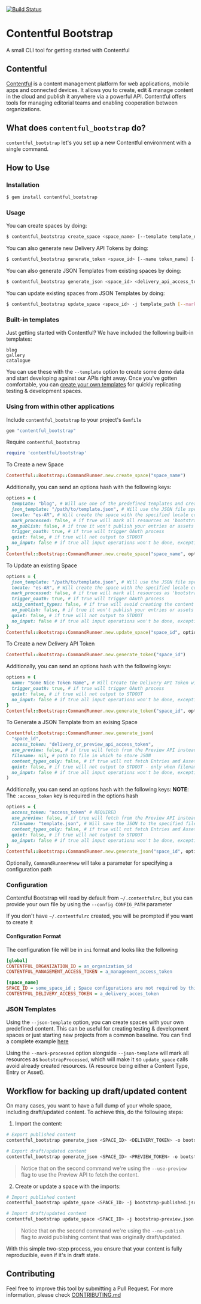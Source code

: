 [![Build Status](https://travis-ci.org/contentful/contentful-bootstrap.rb.svg)](https://travis-ci.org/contentful/contentful-bootstrap.rb)

# Contentful Bootstrap

A small CLI tool for getting started with Contentful

## Contentful
[Contentful](http://www.contentful.com) is a content management platform for web applications,
mobile apps and connected devices. It allows you to create, edit & manage content in the cloud
and publish it anywhere via a powerful API. Contentful offers tools for managing editorial
teams and enabling cooperation between organizations.

## What does `contentful_bootstrap` do?
`contentful_bootstrap` let's you set up a new Contentful environment with a single command.

## How to Use

### Installation

```bash
$ gem install contentful_bootstrap
```

### Usage

You can create spaces by doing:

```bash
$ contentful_bootstrap create_space <space_name> [--template template_name] [--json-template template_path] [--locale locale_code] [--mark-processed] [--no-publish] [--config CONFIG_PATH] [--quiet]
```

You can also generate new Delivery API Tokens by doing:

```bash
$ contentful_bootstrap generate_token <space_id> [--name token_name] [--config CONFIG_PATH] [--quiet]
```

You can also generate JSON Templates from existing spaces by doing:

```bash
$ contentful_bootstrap generate_json <space_id> <delivery_api_access_token> [--output-file OUTPUT PATH] [--content-types-only] [--use-preview] [--quiet]
```

You can update existing spaces from JSON Templates by doing:

```bash
$ contentful_bootstrap update_space <space_id> -j template_path [--mark-processed] [--skip-content-types] [--no-publish] [--quiet]
```

### Built-in templates

Just getting started with Contentful? We have included the following built-in templates:

```
blog
gallery
catalogue
```

You can use these with the `--template` option to create some demo data and start developing
against our APIs right away. Once you've gotten comfortable, you can
[create your own templates](#json-templates) for quickly replicating testing & development spaces.

### Using from within other applications

Include `contentful_bootstrap` to your project's `Gemfile`

```ruby
gem "contentful_bootstrap"
```

Require `contentful_bootstrap`

```ruby
require 'contentful/bootstrap'
```

To Create a new Space

```ruby
Contentful::Bootstrap::CommandRunner.new.create_space("space_name")
```

Additionally, you can send an options hash with the following keys:

```ruby
options = {
  template: "blog", # Will use one of the predefined templates and create Content Types, Assets and Entries
  json_template: "/path/to/template.json", # Will use the JSON file specified as a Template
  locale: "es-AR", # Will create the space with the specified locale code as default locale, defaults to "en-US"
  mark_processed: false, # if true will mark all resources as 'bootstrapProcessed' and will be avoided for update_space calls (doesnt affect create_space)
  no_publish: false, # if true it won't publish your entries or assets
  trigger_oauth: true, # if true will trigger OAuth process
  quiet: false, # if true will not output to STDOUT
  no_input: false # if true all input operations won't be done, exceptions thrown with alternatives through configuration file in cases in which it cannot proceed
}
Contentful::Bootstrap::CommandRunner.new.create_space("space_name", options)
```

To Update an existing Space

```ruby
options = {
  json_template: "/path/to/template.json", # Will use the JSON file specified as a Template
  locale: "es-AR", # Will create the space with the specified locale code as default locale, defaults to "en-US"
  mark_processed: false, # if true will mark all resources as 'bootstrapProcessed and will be avoided on future update_space calls
  trigger_oauth: true, # if true will trigger OAuth process
  skip_content_types: false, # if true will avoid creating the content types
  no_publish: false, # if true it won't publish your entries or assets
  quiet: false, # if true will not output to STDOUT
  no_input: false # if true all input operations won't be done, exceptions thrown with alternatives through configuration file in cases in which it cannot proceed
}
Contentful::Bootstrap::CommandRunner.new.update_space("space_id", options)
```

To Create a new Delivery API Token

```ruby
Contentful::Bootstrap::CommandRunner.new.generate_token("space_id")
```

Additionally, you can send an options hash with the following keys:

```ruby
options = {
  name: "Some Nice Token Name", # Will Create the Delivery API Token with the specified name
  trigger_oauth: true, # if true will trigger OAuth process
  quiet: false, # if true will not output to STDOUT
  no_input: false # if true all input operations won't be done, exceptions thrown with alternatives through configuration file in cases in which it cannot proceed
}
Contentful::Bootstrap::CommandRunner.new.generate_token("space_id", options)
```

To Generate a JSON Template from an exising Space

```ruby
Contentful::Bootstrap::CommandRunner.new.generate_json(
  "space_id",
  access_token: "delivery_or_preview_api_access_token",
  use_preview: false, # if true will fetch from the Preview API instead of Delivery API
  filename: nil, # path to file in which to store JSON
  content_types_only: false, # if true will not fetch Entries and Assets
  quiet: false, # if true will not output to STDOUT - only when filename is provided
  no_input: false # if true all input operations won't be done, exceptions thrown with alternatives through configuration file in cases in which it cannot proceed
)
```

Additionally, you can send an options hash with the following keys:
**NOTE**: The `:access_token` key is required in the options hash

```ruby
options = {
  access_token: "access_token" # REQUIRED
  use_preview: false, # if true will fetch from the Preview API instead of Delivery API
  filename: "template.json", # Will save the JSON to the specified file
  content_types_only: false, # if true will not fetch Entries and Assets
  quiet: false, # if true will not output to STDOUT
  no_input: false # if true all input operations won't be done, exceptions thrown with alternatives through configuration file in cases in which it cannot proceed
}
Contentful::Bootstrap::CommandRunner.new.generate_json("space_id", options)
```

Optionally, `CommandRunner#new` will take a parameter for specifying a configuration path

### Configuration

Contentful Bootstrap will read by default from `~/.contentfulrc`, but you can provide your own
file by using the `--config CONFIG_PATH` parameter

If you don't have `~/.contentfulrc` created, you will be prompted if you want to create it

#### Configuration Format

The configuration file will be in `ini` format and looks like the following

```ini
[global]
CONTENTFUL_ORGANIZATION_ID = an_organization_id
CONTENTFUL_MANAGEMENT_ACCESS_TOKEN = a_management_access_token

[space_name]
SPACE_ID = some_space_id ; Space configurations are not required by this tool, but can be generated by it
CONTENTFUL_DELIVERY_ACCESS_TOKEN = a_delivery_acces_token
```

### JSON Templates

Using the `--json-template` option, you can create spaces with your own predefined content.
This can be useful for creating testing & development spaces or just starting new projects from
a common baseline. You can find a complete example [here](./examples/templates/catalogue.json)

Using the `--mark-processed` option alongside `--json-template` will mark all resources as `bootstrapProcessed`,
which will make it so `update_space` calls avoid already created resources. (A resource being either a Content Type, Entry or Asset).

## Workflow for backing up draft/updated content

On many cases, you want to have a full dump of your whole space, including draft/updated content.
To achieve this, do the following steps:

1. Import the content:

```bash
# Export published content
contentful_bootstrap generate_json <SPACE_ID> <DELIVERY_TOKEN> -o bootstrap-published.json

# Export draft/updated content
contentful_bootstrap generate_json <SPACE_ID> <PREVIEW_TOKEN> -o bootstrap-preview.json --use-preview
```

> Notice that on the second command we're using the `--use-preview` flag to use the Preview API to fetch the content.

2. Create or update a space with the imports:

```bash
# Import published content
contentful_bootstrap update_space <SPACE_ID> -j bootstrap-published.json

# Import draft/updated content
contentful_bootstrap update_space <SPACE_ID> -j bootstrap-preview.json --no-publish
```

> Notice that on the second command we're using the `--no-publish` flag to avoid publishing content that was originally draft/updated.

With this simple two-step process, you ensure that your content is fully reproducible, even if it's in draft state.

## Contributing

Feel free to improve this tool by submitting a Pull Request. For more information,
please check [CONTRIBUTING.md](./CONTRIBUTING.md)
